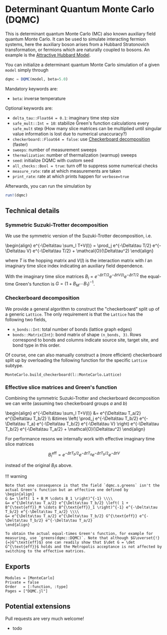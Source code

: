 # Determinant Quantum Monte Carlo (DQMC)

This is determinant quantum Monte Carlo (MC) also known auxiliary field quantum Monte Carlo. It can be used to simulate interacting fermion systems, here the auxiliary boson arises from a Hubbard Stratonovich transformation, or fermions which are naturally coupled to bosons. An example is the [Attractive Hubbard Model](@ref).

You can initialize a determinant quantum Monte Carlo simulation of a given `model` simply through
```julia
dqmc = DQMC(model, beta=5.0)
```

Mandatory keywords are:

* `beta`: inverse temperature

Optional keywords are:

* `delta_tau::Float64 = 0.1`: imaginary time step size
* `safe_mult::Int = 10`: stabilize Green's function calculations every `safe_mult` step (How many slice matrices can be multiplied until singular value information is lost due to numerical unaccuracy?)
* `checkerboard::Float64 = false`: use [Checkerboard decomposition](@ref) (faster)
* `sweeps`: number of measurement sweeps
* `thermalization`: number of thermalization (warmup) sweeps
* `seed`: initialize DQMC with custom seed
* `all_checks::Bool = true`: turn off to suppress some numerical checks
* `measure_rate`: rate at which measurements are taken
* `print_rate`: rate at which prints happen for `verbose=true`


Afterwards, you can run the simulation by
```julia
run!(dqmc)
```

## Technical details

### Symmetric Suzuki-Trotter decomposition

We use the symmetric version of the Suzuki-Trotter decomposition, i.e.

\begin{align}
e^{-\Delta\tau \sum_l T+V(l)} = \prod_j e^{-\Delta\tau T/2} e^{-\Delta\tau V} e^{-\Delta\tau T/2} + \mathcal{O}(\Delta\tau^2)
\end{align}

where $T$ is the hopping matrix and $V(l)$ is the interaction matrix with $l$ an imaginary time slice index indicating an auxiliary field dependence.

With the imaginary time slice matrices $B_l = e^{-\Delta\tau T/2} e^{-\Delta\tau V(l)} e^{-\Delta\tau T/2}$ the equal-time Green's function is $G = \left( 1 + B_M \cdots B_1 \right)^{-1}$.

### Checkerboard decomposition

We provide a general algorithm to construct the "checkerboard" split up of a generic `Lattice`. The only requirement is that the `Lattice` has the following two fields,

* `n_bonds::Int`: total number of bonds (lattice graph edges)
* `bonds::Matrix{Int}`: bond matrix of shape `(n_bonds, 3)`. Rows correspond to bonds and columns indicate source site, target site, and bond type in this order.

Of course, one can also manually construct a (more efficient) checkerboard split up by overloading the following function for the specific `Lattice` subtype.

```@docs
MonteCarlo.build_checkerboard(l::MonteCarlo.Lattice)
```

### Effective slice matrices and Green's function

Combining the symmetric Suzuki-Trotter and checkerboard decomposition we can write (assuming two checkerboard groups $a$ and $b$)

\begin{align}
e^{-\Delta\tau \sum_l T+V(l)} &= e^{\Delta\tau T_a/2} e^{\Delta\tau T_b/2} \\\\
&\times \left( \prod_j e^{-\Delta\tau T_b/2} e^{-\Delta\tau T_a} e^{-\Delta\tau T_b/2} e^{-\Delta\tau V} \right) e^{-\Delta\tau T_b/2} e^{-\Delta\tau T_a/2} + \mathcal{O}(\Delta\tau^2)
\end{align}

For performance resons we internally work with effective imaginary time slice matrices

$$B_l^{\text{eff}} = e^{-\Delta\tau T_b/2} e^{-\Delta\tau T_a} e^{-\Delta\tau T_b/2} e^{-\Delta\tau V}$$

instead of the original $B_l$s above.

!!! warning

    Note that one consequence is that the field `dqmc.s.greens` isn't the actual Green's function but an effective one defined by
    \begin{align}
    G &= \left( 1 + B_M \cdots B_1 \right)^{-1} \\\\
    &= e^{\Delta\tau T_a/2} e^{\Delta\tau T_b/2} \left( 1 + B^{\text{eff}}_M \cdots B^{\text{eff}}_1 \right)^{-1} e^{-\Delta\tau T_b/2} e^{-\Delta\tau T_a/2} \\\\
    &= e^{\Delta\tau T_a/2} e^{\Delta\tau T_b/2} G^{\text{eff}} e^{-\Delta\tau T_b/2} e^{-\Delta\tau T_a/2}
    \end{align}

    To obtain the actual equal-times Green's function, for example for measuring, use `greens(dqmc::DQMC)`. Note that although $G\overset{!}{=}G^\text{eff}$} one can readily show that $\det G = \det G^{\text{eff}}$ holds and the Metropolis acceptance is not affected by switching to the effective matrices.

## Exports

```@autodocs
Modules = [MonteCarlo]
Private = false
Order   = [:function, :type]
Pages = ["DQMC.jl"]
```

## Potential extensions

Pull requests are very much welcome!

 * todo
